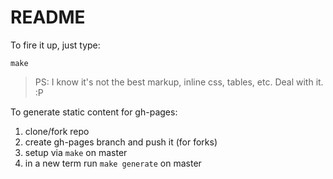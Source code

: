 # README

To fire it up, just type:
```
make
```

> PS: I know it's not the best markup, inline css, tables, etc. Deal with it. :P

To generate static content for gh-pages:

1. clone/fork repo
2. create gh-pages branch and push it (for forks)
2. setup via `make` on master
3. in a new term run `make generate` on master
